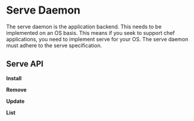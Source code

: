 # Serve Daemon

The serve daemon is the application backend. This needs to be implemented on an OS basis. This means if you seek to support chef applications, you need to implement serve for your OS. The serve daemon must adhere to the serve specification.


## Serve API

**Install**

**Remove**

**Update**

**List**
